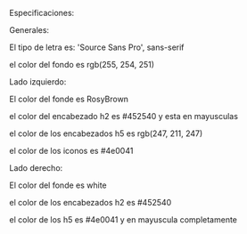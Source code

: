 Especificaciones:

Generales:

El tipo de letra es: 'Source Sans Pro', sans-serif

el color del fondo es rgb(255, 254, 251)


Lado izquierdo:

El color del fonde es RosyBrown

el color del encabezado h2 es #452540 y esta en mayusculas

el color de los encabezados h5 es rgb(247, 211, 247)

el color de los iconos es  #4e0041



Lado derecho:

El color del fonde es white

el color de los encabezados h2 es #452540

el color de los h5 es #4e0041 y en mayuscula completamente 

